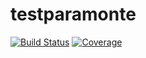 # testparamonte

[![Build Status](https://github.com/parvatsapkota/testparamonte.jl/workflows/CI/badge.svg)](https://github.com/parvatsapkota/testparamonte.jl/actions)
[![Coverage](https://codecov.io/gh/parvatsapkota/testparamonte.jl/branch/master/graph/badge.svg)](https://codecov.io/gh/parvatsapkota/testparamonte.jl)
